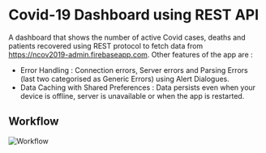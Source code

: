 


# Covid-19 Dashboard using REST API 

A dashboard that shows the number of active Covid cases, deaths and patients recovered using REST protocol to fetch data from https://ncov2019-admin.firebaseapp.com. Other features of the app are :
* Error Handling : Connection errors, Server errors and Parsing Errors (last two categorised as Generic Errors) using Alert Dialogues. 
* Data Caching with Shared Preferences : Data persists even when your device is offline, server is unavailable or when the app is restarted.

## Workflow
![Workflow](https://user-images.githubusercontent.com/51080094/159250621-5da72bba-4135-4c26-9f37-4e2c33ff0907.png)
